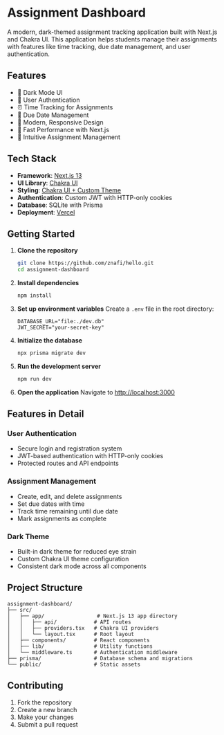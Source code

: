 # Assignment Dashboard

A modern, dark-themed assignment tracking application built with Next.js and Chakra UI. This application helps students manage their assignments with features like time tracking, due date management, and user authentication.

## Features

- 🌙 Dark Mode UI
- 🔐 User Authentication
- ⏰ Time Tracking for Assignments
- 📅 Due Date Management
- 🎨 Modern, Responsive Design
- 🚀 Fast Performance with Next.js
- 🎯 Intuitive Assignment Management

## Tech Stack

- **Framework**: [Next.js 13](https://nextjs.org/)
- **UI Library**: [Chakra UI](https://chakra-ui.com/)
- **Styling**: [Chakra UI + Custom Theme](https://chakra-ui.com/docs/styled-system/theme)
- **Authentication**: Custom JWT with HTTP-only cookies
- **Database**: SQLite with Prisma
- **Deployment**: [Vercel](https://vercel.com)

## Getting Started

1. **Clone the repository**
   ```bash
   git clone https://github.com/znafi/hello.git
   cd assignment-dashboard
   ```

2. **Install dependencies**
   ```bash
   npm install
   ```

3. **Set up environment variables**
   Create a `.env` file in the root directory:
   ```env
   DATABASE_URL="file:./dev.db"
   JWT_SECRET="your-secret-key"
   ```

4. **Initialize the database**
   ```bash
   npx prisma migrate dev
   ```

5. **Run the development server**
   ```bash
   npm run dev
   ```

6. **Open the application**
   Navigate to [http://localhost:3000](http://localhost:3000)

## Features in Detail

### User Authentication
- Secure login and registration system
- JWT-based authentication with HTTP-only cookies
- Protected routes and API endpoints

### Assignment Management
- Create, edit, and delete assignments
- Set due dates with time
- Track time remaining until due date
- Mark assignments as complete

### Dark Theme
- Built-in dark theme for reduced eye strain
- Custom Chakra UI theme configuration
- Consistent dark mode across all components

## Project Structure

```
assignment-dashboard/
├── src/
│   ├── app/                 # Next.js 13 app directory
│   │   ├── api/            # API routes
│   │   ├── providers.tsx   # Chakra UI providers
│   │   └── layout.tsx      # Root layout
│   ├── components/         # React components
│   ├── lib/                # Utility functions
│   └── middleware.ts       # Authentication middleware
├── prisma/                 # Database schema and migrations
└── public/                 # Static assets
```

## Contributing

1. Fork the repository
2. Create a new branch
3. Make your changes
4. Submit a pull request


